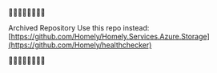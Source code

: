 🚧🚧🚧🚧🚧🚧🚧🚧

Archived Repository
Use this repo instead: [https://github.com/Homely/Homely.Services.Azure.Storage](https://github.com/Homely/healthchecker)

🚧🚧🚧🚧🚧🚧🚧🚧

